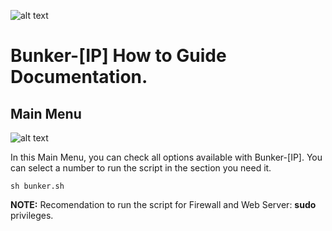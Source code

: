 ![alt text](https://dnsbl.evilnet.org/assets/img/bunker-ip-small-logo.png)

# Bunker-[IP] How to Guide Documentation.

## Main Menu

![alt text]([https://dnsbl.evilnet.org/assets/img/bunker-ip-small-logo.png](https://raw.githubusercontent.com/Bunker-IP/BunkerIP-Help/main/bunker-img/MainMenu.jpg)https://raw.githubusercontent.com/Bunker-IP/BunkerIP-Help/main/bunker-img/MainMenu.jpg)

In this Main Menu, you can check all options available with Bunker-[IP]. 
You can select a number to run the script in the section you need it.

```
sh bunker.sh
```
**NOTE:** Recomendation to run the script for Firewall and Web Server: **sudo** privileges.
